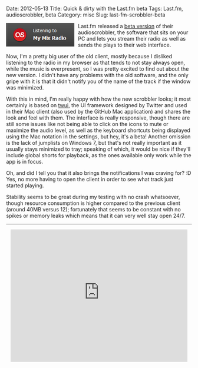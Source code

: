 Date: 2012-05-13
Title: Quick & dirty with the Last.fm beta
Tags: Last.fm, audioscrobbler, beta
Category: misc
Slug: last-fm-scrobbler-beta

<img style="float:left; padding-right:10px" src="/images/imported-old/lastfm.PNG" />

Last.fm released a [beta version](http://www.last.fm/group/Audioscrobbler+Beta) of their audioscrobbler, the software that sits on your PC and lets you stream their radio as well as sends the plays to their web interface.

Now, I'm a pretty big user of the old client, mostly because I disliked listening to the radio in my browser as that tends to not stay always open, while the music is everpresent, so I was pretty excited to find out about the new version. I didn't have any problems with the old software, and the only gripe with it is that it didn't notify you of the name of the track if the window was minimized.

With this in mind, I'm really happy with how the new scrobbler looks; it most certainly is based on [twui](https://github.com/twitter/twui), the UI framework designed by Twitter and used in their Mac client (also used by the GitHub Mac application) and shares the look and feel with them. The interface is really responsive, though there are still some issues like not being able to click on the icons to mute or maximize the audio level, as well as the keyboard shortcuts being displayed using the Mac notation in the settings, but hey, it's a beta! Another omission is the lack of jumplists on Windows 7, but that's not really important as it usually stays minimized to tray; speaking of which, it would be nice if they'll include global shorts for playback, as the ones available only work while the app is in focus.

Oh, and did I tell you that it also brings the notifications I was craving for? :D Yes, no more having to open the client in order to see what track just started playing.

Stability seems to be great during my testing with no crash whatsoever, though resource consumption is higher compared to the previous client (around 40MB versus 12); fortunately that seems to be constant with no spikes or memory leaks which means that it can very well stay open 24/7.

***

<p align="center"><iframe width="480" height="360" src="http://www.youtube-nocookie.com/embed/jclAWeuPUjk?rel=0" frameborder="0" allowfullscreen></iframe></p>
